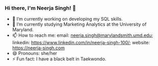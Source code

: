 ### Hi there, I'm Neerja Singh! 👋

- 🔭 I’m currently working on developing my SQL skills.
- 🌱 I’m currently studying Marketing Analytics at the University of Maryland.
- 📫 How to reach me: email: neerja.singh@marylandsmith.umd.edu; linkedin: https://www.linkedin.com/in/neerja-singh-100/; website: https://neerja-singh.com
- 😄 Pronouns: she/her
- ⚡ Fun fact: I have a black belt in Taekwondo.

<!--
**neerjasingh57/neerjasingh57** is a ✨ _special_ ✨ repository because its `README.md` (this file) appears on your GitHub profile.

Here are some ideas to get you started:

- 🔭 I’m currently working on developing my SQL skills.
- 🌱 I’m currently studying Marketing Analytics at the University of Maryland.
- 📫 How to reach me: email: neerja.singh@marylandsmith.umd.edu; linkedin: https://www.linkedin.com/in/neerja-singh-100/; website: https://neerja-singh.com
- 😄 Pronouns: she/her
- ⚡ Fun fact: I have a black belt in Taekwondo.
-->
